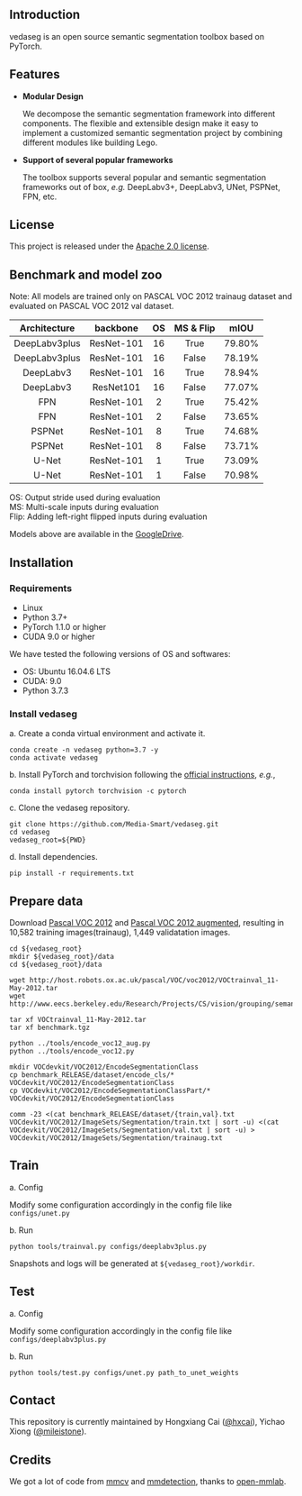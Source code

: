 ## Introduction
vedaseg is an open source semantic segmentation toolbox based on PyTorch.

## Features

- **Modular Design**

  We decompose the semantic segmentation framework into different components. The flexible and extensible design make it easy to implement a customized semantic segmentation project by combining different modules like building Lego.

- **Support of several popular frameworks**

  The toolbox supports several popular and semantic segmentation frameworks out of box, *e.g.* DeepLabv3+, DeepLabv3, UNet, PSPNet, FPN, etc.

## License

This project is released under the [Apache 2.0 license](LICENSE).

## Benchmark and model zoo

Note: All models are trained only on PASCAL VOC 2012 trainaug dataset and evaluated on PASCAL VOC 2012 val dataset.

| Architecture | backbone | OS | MS & Flip | mIOU|
|:---:|:---:|:---:|:---:|:---:|
| DeepLabv3plus | ResNet-101 | 16 | True | 79.80% |
| DeepLabv3plus | ResNet-101 | 16 | False | 78.19% |
| DeepLabv3 | ResNet-101 | 16 | True | 78.94% |
| DeepLabv3 | ResNet101 | 16 | False | 77.07% |
| FPN | ResNet-101 | 2 | True | 75.42% |
| FPN | ResNet-101 | 2 | False | 73.65% |
| PSPNet | ResNet-101 | 8 | True | 74.68% |
| PSPNet | ResNet-101 | 8 | False | 73.71% |
| U-Net | ResNet-101 | 1 | True | 73.09% |
| U-Net | ResNet-101 | 1 | False | 70.98% |

OS: Output stride used during evaluation\
MS: Multi-scale inputs during evaluation\
Flip: Adding left-right flipped inputs during evaluation

Models above are available in the [GoogleDrive](https://drive.google.com/drive/folders/1ooIOX5Aeu-0aHJYT1eZgzkSnZUvPi2by).

## Installation
### Requirements

- Linux
- Python 3.7+
- PyTorch 1.1.0 or higher
- CUDA 9.0 or higher

We have tested the following versions of OS and softwares:

- OS: Ubuntu 16.04.6 LTS
- CUDA: 9.0
- Python 3.7.3

### Install vedaseg

a. Create a conda virtual environment and activate it.

```shell
conda create -n vedaseg python=3.7 -y
conda activate vedaseg
```

b. Install PyTorch and torchvision following the [official instructions](https://pytorch.org/), *e.g.*,

```shell
conda install pytorch torchvision -c pytorch
```

c. Clone the vedaseg repository.

```shell
git clone https://github.com/Media-Smart/vedaseg.git
cd vedaseg
vedaseg_root=${PWD}
```

d. Install dependencies.

```shell
pip install -r requirements.txt
```

## Prepare data
Download [Pascal VOC 2012](http://host.robots.ox.ac.uk/pascal/VOC/voc2012/VOCtrainval_11-May-2012.tar) and [Pascal VOC 2012 augmented](http://www.eecs.berkeley.edu/Research/Projects/CS/vision/grouping/semantic_contours/benchmark.tgz), resulting in 10,582 training images(trainaug), 1,449 validatation images.

```
cd ${vedaseg_root}
mkdir ${vedaseg_root}/data
cd ${vedaseg_root}/data

wget http://host.robots.ox.ac.uk/pascal/VOC/voc2012/VOCtrainval_11-May-2012.tar
wget http://www.eecs.berkeley.edu/Research/Projects/CS/vision/grouping/semantic_contours/benchmark.tgz

tar xf VOCtrainval_11-May-2012.tar
tar xf benchmark.tgz

python ../tools/encode_voc12_aug.py
python ../tools/encode_voc12.py

mkdir VOCdevkit/VOC2012/EncodeSegmentationClass
cp benchmark_RELEASE/dataset/encode_cls/* VOCdevkit/VOC2012/EncodeSegmentationClass
cp VOCdevkit/VOC2012/EncodeSegmentationClassPart/* VOCdevkit/VOC2012/EncodeSegmentationClass

comm -23 <(cat benchmark_RELEASE/dataset/{train,val}.txt VOCdevkit/VOC2012/ImageSets/Segmentation/train.txt | sort -u) <(cat VOCdevkit/VOC2012/ImageSets/Segmentation/val.txt | sort -u) > VOCdevkit/VOC2012/ImageSets/Segmentation/trainaug.txt
```

## Train

a. Config

Modify some configuration accordingly in the config file like `configs/unet.py`

b. Run

```shell
python tools/trainval.py configs/deeplabv3plus.py
```

Snapshots and logs will be generated at `${vedaseg_root}/workdir`.

## Test

a. Config

Modify some configuration accordingly in the config file like `configs/deeplabv3plus.py`

b. Run

```shell
python tools/test.py configs/unet.py path_to_unet_weights
```

## Contact

This repository is currently maintained by Hongxiang Cai ([@hxcai](http://github.com/hxcai)), Yichao Xiong ([@mileistone](https://github.com/yhcao6)).

## Credits
We got a lot of code from [mmcv](https://github.com/open-mmlab/mmcv) and [mmdetection](https://github.com/open-mmlab/mmdetection), thanks to [open-mmlab](https://github.com/open-mmlab).
